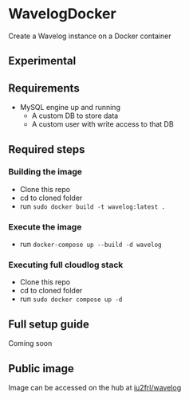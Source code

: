 # WavelogDocker

Create a Wavelog instance on a Docker container

## Experimental

## Requirements

- MySQL engine up and running
  - A custom DB to store data
  - A custom user with write access to that DB

## Required steps

### Building the image

- Clone this repo
- cd to cloned folder
- run `sudo docker build -t wavelog:latest .`

### Execute the image

- run `docker-compose up --build -d wavelog`

### Executing full cloudlog stack

- Clone this repo
- cd to cloned folder
- run `sudo docker compose up -d`

## Full setup guide

Coming soon

## Public image

Image can be accessed on the hub at [iu2frl/wavelog](https://hub.docker.com/repository/docker/iu2frl/wavelog/general)
